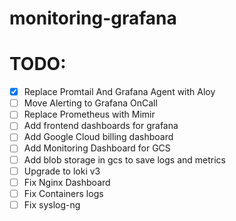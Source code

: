 # monitoring-grafana


# TODO:
- [x] Replace Promtail And Grafana Agent with Aloy
- [ ] Move Alerting to Grafana OnCall
- [ ] Replace Prometheus with Mimir
- [ ] Add frontend dashboards for grafana
- [ ] Add Google Cloud billing dashboard
- [ ] Add Monitoring Dashboard for GCS
- [ ] Add blob storage in gcs to save logs and metrics
- [ ] Upgrade to loki v3
- [ ] Fix Nginx Dashboard
- [ ] Fix Containers logs
- [ ] Fix syslog-ng